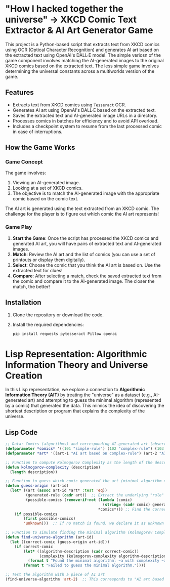# "How I hacked together the universe" -> XKCD Comic Text Extractor & AI Art Generator Game

This project is a Python-based script that extracts text from XKCD comics using OCR (Optical Character Recognition) and generates AI art based on the extracted text using OpenAI's DALL·E model. The simple veriosn of the game component involves matching the AI-generated images to the original XKCD comics based on the extracted text. The less simple game involves determining the universal constants across a multiworlds version of the game. 

## Features
- Extracts text from XKCD comics using `Tesseract` OCR.
- Generates AI art using OpenAI's DALL·E based on the extracted text.
- Saves the extracted text and AI-generated image URLs in a directory.
- Processes comics in batches for efficiency and to avoid API overload.
- Includes a checkpoint system to resume from the last processed comic in case of interruptions.

## How the Game Works

### Game Concept

The game involves:
1. Viewing an AI-generated image.
2. Looking at a set of XKCD comics.
3. The objective is to match the AI-generated image with the appropriate comic based on the comic text.

The AI art is generated using the text extracted from an XKCD comic. The challenge for the player is to figure out which comic the AI art represents!

### Game Play
1. **Start the Game**: Once the script has processed the XKCD comics and generated AI art, you will have pairs of extracted text and AI-generated images.
2. **Match**: Review the AI art and the list of comics (you can use a set of printouts or display them digitally).
3. **Select**: Choose the comic that you think the AI art is based on. Use the extracted text for clues!
4. **Compare**: After selecting a match, check the saved extracted text from the comic and compare it to the AI-generated image. The closer the match, the better!

## Installation

1. Clone the repository or download the code.

2. Install the required dependencies:

   ```bash
   pip install requests pytesseract Pillow openai


# Lisp Representation: Algorithmic Information Theory and Universe Creation

In this Lisp representation, we explore a connection to **Algorithmic Information Theory (AIT)** by treating the "universe" as a dataset (e.g., AI-generated art) and attempting to guess the minimal algorithm (represented by a comic) that generated the data. This mimics the idea of discovering the shortest description or program that explains the complexity of the universe.

## Lisp Code

```lisp
;; Data: Comics (algorithms) and corresponding AI-generated art (observations)
(defparameter *comics* '((101 "simple-rule") (102 "complex-rule") (103 "universe-rule")))
(defparameter *art* '((art-1 "AI art based on complex-rule") (art-2 "AI art based on universe-rule")))

;; Function to compute Kolmogorov Complexity as the length of the description (simplified)
(defun kolmogorov-complexity (description)
  (length description))

;; Function to guess which comic generated the art (minimal algorithm derivation)
(defun guess-origin (art-id)
  (let* ((art (assoc art-id *art* :test 'eq))
         (generated-rule (cadr art))  ;; Extract the underlying "rule" that generated the AI art
         (possible-comics (remove-if-not (lambda (comic)
                                           (string= (cadr comic) generated-rule))
                                         *comics*))) ;; Find the correct "algorithm" that matches the rule
    (if possible-comics
        (first possible-comics)
        'unknown)))  ;; If no match is found, we declare it as unknown

;; Function to simulate finding the minimal algorithm (Kolmogorov Complexity principle)
(defun find-universe-algorithm (art-id)
  (let ((correct-comic (guess-origin art-id)))
    (if correct-comic
        (let* ((algorithm-description (cadr correct-comic))
               (complexity (kolmogorov-complexity algorithm-description)))
          (format t "Found the minimal algorithm: ~a with complexity ~a~%" (car correct-comic) complexity))
        (format t "Failed to guess the minimal algorithm."))))

;; Test the algorithm with a piece of AI art
(find-universe-algorithm 'art-2)  ;; This corresponds to "AI art based on universe-rule"
